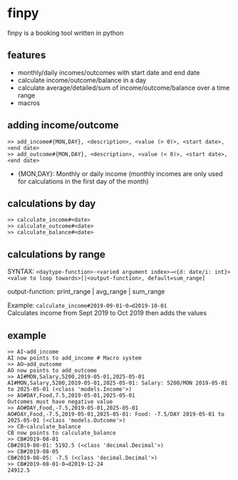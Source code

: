 # finpy
finpy is a booking tool written in python

## features
- monthly/daily incomes/outcomes with start date and end date
- calculate income/outcome/balance in a day
- calculate average/detailed/sum of income/outcome/balance over a time range
- macros

## adding income/outcome
```>> add_income#{MON,DAY}, <description>, <value (> 0)>, <start date>, <end date>```  
```>> add_outcome#{MON,DAY}, <description>, <value (< 0)>, <start date>, <end date>```
- {MON,DAY}: Monthly or daily income (monthly incomes are only used for calculations in the first day of the month)

## calculations by day
```>> calculate_income#<date>```  
```>> calculate_outcome#<date>```  
```>> calculate_balance#<date>```

## calculations by range
SYNTAX: ```<daytype-function>·<varied argument index>→<{d: date/i: int}><value to loop towards>[|<output-function>, default=sum_range]```

output-function: print_range | avg_range | sum_range

Example: ```calculate_income#2019-09-01·0→d2019-10-01```  
Calculates income from Sept 2019 to Oct 2019 then adds the values

## example
```
>> AI~add_income
AI now points to add_income # Macro system
>> AO~add_outcome
AO now points to add_outcome
>> AI#MON,Salary,5200,2019-05-01,2025-05-01
AI#MON,Salary,5200,2019-05-01,2025-05-01: Salary: 5200/MON 2019-05-01 to 2025-05-01 (<class 'models.Income'>)
>> AO#DAY,Food,7.5,2019-05-01,2025-05-01
Outcomes must have negative value
>> AO#DAY,Food,-7.5,2019-05-01,2025-05-01
AO#DAY,Food,-7.5,2019-05-01,2025-05-01: Food: -7.5/DAY 2019-05-01 to 2025-05-01 (<class 'models.Outcome'>)
>> CB~calculate_balance
CB now points to calculate_balance
>> CB#2019-08-01
CB#2019-08-01: 5192.5 (<class 'decimal.Decimal'>)
>> CB#2019-08-05
CB#2019-08-05: -7.5 (<class 'decimal.Decimal'>)
>> CB#2019-08-01·0→d2019-12-24
24912.5
```